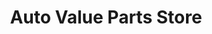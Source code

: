 ---
title: "Auto Value Parts Store"
url: /erie/auto-value-parts-store-peach-street/
shop: car parts
---